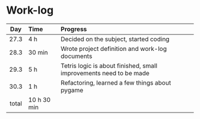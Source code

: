 # Work-log
| Day | Time | Progress |
| :----: | :----- | :----- |
| 27.3 | 4 h | Decided on the subject, started coding |
| 28.3 | 30 min | Wrote project definition and work-log documents |
| 29.3 | 5 h | Tetris logic is about finished, small improvements need to be made |
| 30.3 | 1 h | Refactoring, learned a few things about pygame |
| total | 10 h 30 min | |
